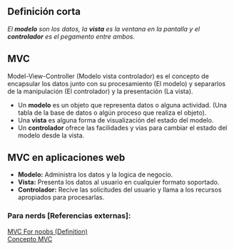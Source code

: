 ## Definición corta ##
_El **modelo** son los datos, la **vista** es la ventana en la pantalla y el **controlador** es el pegamento entre ambos._

## MVC ##
Model-View-Controller (Modelo vista controlador) es el concepto de encapsular los datos junto con su procesamiento (El modelo) y separarlos de la manipulación (El controlador) y la presentación (La vista).

* Un **modelo** es un objeto que representa datos o alguna actividad. (Una tabla de la base de datos o algún proceso que realiza el objeto).
* Una **vista** es alguna forma de visualización del estado del modelo.
* Un **controlador** ofrece las facilidades y vias para cambiar el estado del modelo desde la vista.

## MVC en aplicaciones web ##

* **Modelo:** Administra los datos y la logica de negocio.
* **Vista:** Presenta los datos al usuario en cualquier formato soportado.
* **Controlador:** Recive las solicitudes del usuario y llama a los recursos apropiados para procesarlas.

### Para nerds [Referencias externas]: ###

[MVC For noobs (Definition)](http://code.tutsplus.com/tutorials/mvc-for-noobs--net-10488)<br/>
[Concepto MVC](http://c2.com/cgi/wiki?ModelViewController)
